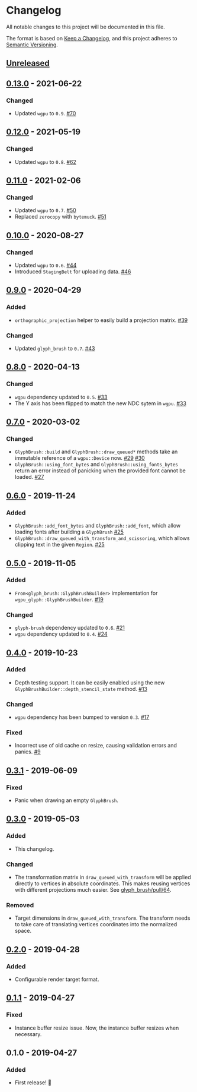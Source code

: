 # Changelog
All notable changes to this project will be documented in this file.

The format is based on [Keep a Changelog](https://keepachangelog.com/en/1.0.0/),
and this project adheres to [Semantic Versioning](https://semver.org/spec/v2.0.0.html).

## [Unreleased]

## [0.13.0] - 2021-06-22
### Changed
- Updated `wgpu` to `0.9`. [#70]

[#70]: https://github.com/hecrj/wgpu_glyph/pull/70

## [0.12.0] - 2021-05-19
### Changed
- Updated `wgpu` to `0.8`. [#62]

[#62]: https://github.com/hecrj/wgpu_glyph/pull/62


## [0.11.0] - 2021-02-06
### Changed
- Updated `wgpu` to `0.7`. [#50]
- Replaced `zerocopy` with `bytemuck`. [#51]

[#50]: https://github.com/hecrj/wgpu_glyph/pull/50
[#51]: https://github.com/hecrj/wgpu_glyph/pull/51


## [0.10.0] - 2020-08-27
### Changed
- Updated `wgpu` to `0.6`. [#44]
- Introduced `StagingBelt` for uploading data. [#46]

[#44]: https://github.com/hecrj/wgpu_glyph/pull/44
[#46]: https://github.com/hecrj/wgpu_glyph/pull/46


## [0.9.0] - 2020-04-29
### Added
- `orthographic_projection` helper to easily build a projection matrix. [#39]

### Changed
- Updated `glyph_brush` to `0.7`. [#43]

[#39]: https://github.com/hecrj/wgpu_glyph/pull/39
[#43]: https://github.com/hecrj/wgpu_glyph/pull/43


## [0.8.0] - 2020-04-13
### Changed
- `wgpu` dependency updated to `0.5`. [#33]
- The Y axis has been flipped to match the new NDC sytem in `wgpu`. [#33]

[#33]: https://github.com/hecrj/wgpu_glyph/pull/33


## [0.7.0] - 2020-03-02
### Changed
- `GlyphBrush::build` and `GlyphBrush::draw_queued*` methods take an immutable reference of a `wgpu::Device` now. [#29] [#30]
- `GlyphBrush::using_font_bytes` and `GlyphBrush::using_fonts_bytes` return an error instead of panicking when the provided font cannot be loaded. [#27]

[#27]: https://github.com/hecrj/wgpu_glyph/pull/27
[#29]: https://github.com/hecrj/wgpu_glyph/pull/29
[#30]: https://github.com/hecrj/wgpu_glyph/pull/30


## [0.6.0] - 2019-11-24
### Added
- `GlyphBrush::add_font_bytes` and `GlyphBrush::add_font`, which allow loading fonts after building a `GlyphBrush` [#25]
- `GlyphBrush::draw_queued_with_transform_and_scissoring`, which allows clipping text in the given `Region`. [#25]

[#25]: https://github.com/hecrj/wgpu_glyph/pull/25


## [0.5.0] - 2019-11-05
### Added
- `From<glyph_brush::GlyphBrushBuilder>` implementation for `wgpu_glyph::GlyphBrushBuilder`. [#19]

### Changed
- `glyph-brush` dependency updated to `0.6`. [#21]
- `wgpu` dependency updated to `0.4`. [#24]

[#19]: https://github.com/hecrj/wgpu_glyph/pull/19
[#21]: https://github.com/hecrj/wgpu_glyph/pull/21
[#24]: https://github.com/hecrj/wgpu_glyph/pull/24


## [0.4.0] - 2019-10-23
### Added
- Depth testing support. It can be easily enabled using the new
  `GlyphBrushBuilder::depth_stencil_state` method. [#13]

### Changed
- `wgpu` dependency has been bumped to version `0.3`. [#17]

### Fixed
- Incorrect use of old cache on resize, causing validation errors and panics. [#9]

[#9]: https://github.com/hecrj/wgpu_glyph/pull/9
[#13]: https://github.com/hecrj/wgpu_glyph/pull/13
[#17]: https://github.com/hecrj/wgpu_glyph/pull/17


## [0.3.1] - 2019-06-09
### Fixed
- Panic when drawing an empty `GlyphBrush`.


## [0.3.0] - 2019-05-03
### Added
- This changelog.

### Changed
- The transformation matrix in `draw_queued_with_transform` will be applied
  directly to vertices in absolute coordinates. This makes reusing vertices with
  different projections much easier. See [glyph_brush/pull/64].

### Removed
- Target dimensions in `draw_queued_with_transform`. The transform needs to take
  care of translating vertices coordinates into the normalized space.

[glyph_brush/pull/64]: https://github.com/alexheretic/glyph-brush/pull/64


## [0.2.0] - 2019-04-28
### Added
- Configurable render target format.


## [0.1.1] - 2019-04-27
### Fixed
- Instance buffer resize issue. Now, the instance buffer resizes when necessary.


## 0.1.0 - 2019-04-27
### Added
- First release! :tada:


[Unreleased]: https://github.com/hecrj/wgpu_glyph/compare/0.13.0...HEAD
[0.13.0]: https://github.com/hecrj/wgpu_glyph/compare/0.12.0...0.13.0
[0.12.0]: https://github.com/hecrj/wgpu_glyph/compare/0.11.0...0.12.0
[0.11.0]: https://github.com/hecrj/wgpu_glyph/compare/0.10.0...0.11.0
[0.10.0]: https://github.com/hecrj/wgpu_glyph/compare/0.9.0...0.10.0
[0.9.0]: https://github.com/hecrj/wgpu_glyph/compare/0.8.0...0.9.0
[0.8.0]: https://github.com/hecrj/wgpu_glyph/compare/0.7.0...0.8.0
[0.7.0]: https://github.com/hecrj/wgpu_glyph/compare/0.6.0...0.7.0
[0.6.0]: https://github.com/hecrj/wgpu_glyph/compare/0.5.0...0.6.0
[0.5.0]: https://github.com/hecrj/wgpu_glyph/compare/0.4.0...0.5.0
[0.4.0]: https://github.com/hecrj/wgpu_glyph/compare/0.3.1...0.4.0
[0.3.1]: https://github.com/hecrj/wgpu_glyph/compare/0.3.0...0.3.1
[0.3.0]: https://github.com/hecrj/wgpu_glyph/compare/0.2.0...0.3.0
[0.2.0]: https://github.com/hecrj/wgpu_glyph/compare/0.1.1...0.2.0
[0.1.1]: https://github.com/hecrj/wgpu_glyph/compare/0.1.0...0.1.1
[0.1.0]: https://github.com/hecrj/wgpu_glyph/releases/tag/0.1.0
